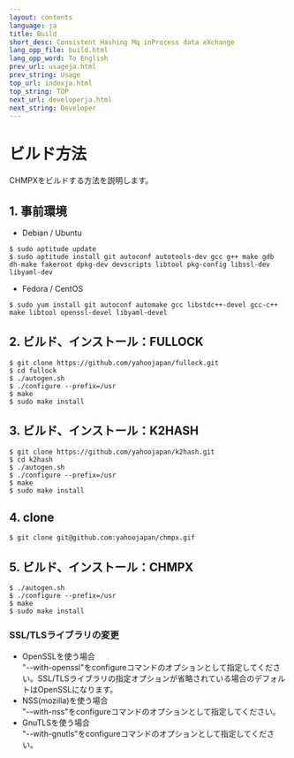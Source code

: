 ```yaml
---
layout: contents
language: ja
title: Build
short_desc: Consistent Hashing Mq inProcess data eXchange
lang_opp_file: build.html
lang_opp_word: To English
prev_url: usageja.html
prev_string: Usage
top_url: indexja.html
top_string: TOP
next_url: developerja.html
next_string: Developer
---
```


# ビルド方法
CHMPXをビルドする方法を説明します。

## 1. 事前環境
- Debian / Ubuntu
```
$ sudo aptitude update
$ sudo aptitude install git autoconf autotools-dev gcc g++ make gdb dh-make fakeroot dpkg-dev devscripts libtool pkg-config libssl-dev libyaml-dev
```
- Fedora / CentOS
```
$ sudo yum install git autoconf automake gcc libstdc++-devel gcc-c++ make libtool openssl-devel libyaml-devel
```

## 2. ビルド、インストール：FULLOCK
```
$ git clone https://github.com/yahoojapan/fullock.git
$ cd fullock
$ ./autogen.sh
$ ./configure --prefix=/usr
$ make
$ sudo make install
```

## 3. ビルド、インストール：K2HASH
```
$ git clone https://github.com/yahoojapan/k2hash.git
$ cd k2hash
$ ./autogen.sh
$ ./configure --prefix=/usr
$ make
$ sudo make install
```

## 4. clone
```
$ git clone git@github.com:yahoojapan/chmpx.gif
```

## 5. ビルド、インストール：CHMPX
```
$ ./autogen.sh
$ ./configure --prefix=/usr
$ make
$ sudo make install
```
### SSL/TLSライブラリの変更
- OpenSSLを使う場合  
"--with-openssl"をconfigureコマンドのオプションとして指定してください。SSL/TLSライブラリの指定オプションが省略されている場合のデフォルトはOpenSSLになります。
- NSS(mozilla)を使う場合  
"--with-nss"をconfigureコマンドのオプションとして指定してください。
- GnuTLSを使う場合  
"--with-gnutls"をconfigureコマンドのオプションとして指定してください。
